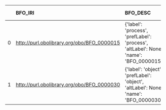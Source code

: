 |    | BFO_IRI                                    | BFO_DESC                                                                              | PIMS-II_IRI                                          | PIMS-II_DESC                            |
|---:|:-------------------------------------------|:--------------------------------------------------------------------------------------|:-----------------------------------------------------|:----------------------------------------|
|  0 | http://purl.obolibrary.org/obo/BFO_0000015 | {'label': 'process', 'prefLabel': 'process', 'altLabel': None, 'name': 'BFO_0000015'} | http://www.molmod.info/semantics/pims-ii.ttl#Process | {'label': 'process', 'name': 'process'} |
|  1 | http://purl.obolibrary.org/obo/BFO_0000030 | {'label': 'object', 'prefLabel': 'object', 'altLabel': None, 'name': 'BFO_0000030'}   | http://www.molmod.info/semantics/pims-ii.ttl#Object  | {'label': 'object', 'name': 'object'}   |